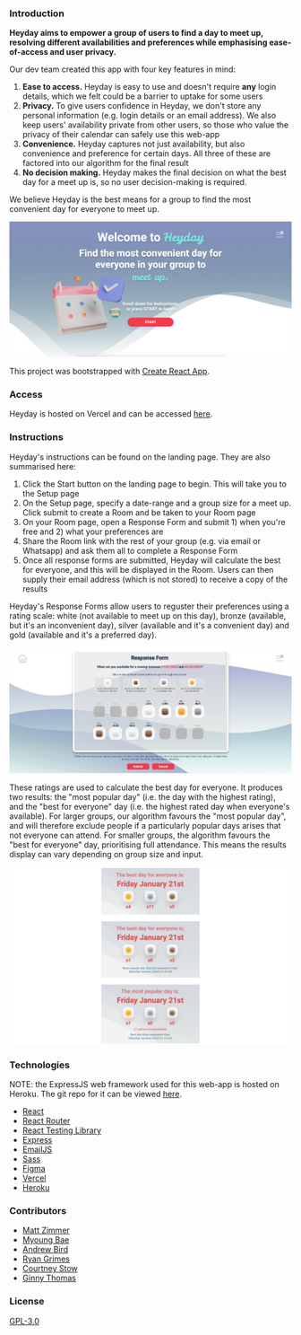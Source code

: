 ### Introduction

**Heyday aims to empower a group of users to find a day to meet up, resolving different availabilities and preferences while emphasising ease-of-access and user privacy.**

Our dev team created this app with four key features in mind:

1. **Ease to access.** Heyday is easy to use and doesn't require **any** login details, which we felt could be a barrier to uptake for some users
2. **Privacy.** To give users confidence in Heyday, we don't store any personal information (e.g. login details or an email address). We also keep users' availability private from other users, so those who value the privacy of their calendar can safely use this web-app
3. **Convenience.** Heyday captures not just availability, but also convenience and preference for certain days. All three of these are factored into our algorithm for the final result
4. **No decision making.** Heyday makes the final decision on what the best day for a meet up is, so no user decision-making is required.

We believe Heyday is the best means for a group to find the most convenient day for everyone to meet up.

![Heyday](./media/heydayScreenshot.png)

This project was bootstrapped with [Create React App](https://github.com/facebook/create-react-app).

### Access

Heyday is hosted on Vercel and can be accessed [here](https://heyday.vercel.app/).

### Instructions

Heyday's instructions can be found on the landing page. They are also summarised here:

1. Click the Start button on the landing page to begin. This will take you to the Setup page
2. On the Setup page, specify a date-range and a group size for a meet up. Click submit to create a Room and be taken to your Room page
3. On your Room page, open a Response Form and submit 1) when you're free and 2) what your preferences are
4. Share the Room link with the rest of your group (e.g. via email or Whatsapp) and ask them all to complete a Response Form
5. Once all response forms are submitted, Heyday will calculate the best for everyone, and this will be displayed in the Room. Users can then supply their email address (which is not stored) to receive a copy of the results

Heyday's Response Forms allow users to reguster their preferences using a rating scale: white (not available to meet up on this day), bronze (available, but it's an inconvenient day), silver (available and it's a convenient day) and gold (available and it's a preferred day).

![Heyday Response Form](./media/heydayResponseForm.png)

These ratings are used to calculate the best day for everyone. It produces two results: the "most popular day" (i.e. the day with the highest rating), and the "best for everyone" day (i.e. the highest rated day when everyone's available). For larger groups, our algorithm favours the "most popular day", and will therefore exclude people if a particularly popular days arises that not everyone can attend. For smaller groups, the algorithm favours the "best for everyone" day, prioritising full attendance. This means the results display can vary depending on group size and input.

![Heyday Results](./media/heydayResults.png)

### Technologies

NOTE: the ExpressJS web framework used for this web-app is hosted on Heroku. The git repo for it can be viewed [here](https://github.com/Zimmja/Anon-Express).

- [React](https://reactjs.org/)
- [React Router](https://reactrouter.com/)
- [React Testing Library](https://testing-library.com/)
- [Express](https://expressjs.com/)
- [EmailJS](https://www.emailjs.com/?src=email-footer)
- [Sass](https://sass-lang.com/)
- [Figma](https://www.figma.com/)
- [Vercel](https://vercel.com/about)
- [Heroku](https://www.heroku.com/about)

### Contributors

- [Matt Zimmer](https://github.com/Zimmja)
- [Myoung Bae](https://github.com/mhbae-dev)
- [Andrew Bird](https://github.com/AndyBird88)
- [Ryan Grimes](https://github.com/RPGrimes)
- [Courtney Stow](https://github.com/Court534)
- [Ginny Thomas](https://github.com/ginnyamazed)

### License

[GPL-3.0](https://choosealicense.com/licenses/gpl-3.0/)
